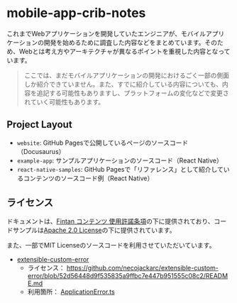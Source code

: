 # mobile-app-crib-notes

これまでWebアプリケーションを開発していたエンジニアが、モバイルアプリケーションの開発を始めるために調査した内容などをまとめています。そのため、Webとは考え方やアーキテクチャが異なるポイントを重視した内容となっています。

> ここでは、まだモバイルアプリケーションの開発におけるごく一部の側面しか紹介できていません。また、すでに紹介している内容についても、内容を追記する可能性もありますし、プラットフォームの変化などで変更されていく可能性もあります。

## Project Layout

* `website`: GitHub Pagesで公開しているページのソースコード（Docusaurus）
* `example-app`: サンプルアプリケーションのソースコード（React Native）
* `react-native-samples`: GitHub Pagesで「リファレンス」として紹介しているコンテンツのソースコード例（React Native）

## ライセンス

ドキュメントは、<a rel="license" href="https://fintan.jp/?page_id=201" target="_blank">Fintan コンテンツ 使用許諾条項</a>の下に提供されており、コードサンプルは<a rel="license" href="https://www.apache.org/licenses/LICENSE-2.0" target="_blank">Apache 2.0 License</a>の下に提供されています。

また、一部でMIT Licenseのソースコードを利用させていただいています。

* [extensible-custom-error](https://github.com/necojackarc/extensible-custom-error)
  * ライセンス： https://github.com/necojackarc/extensible-custom-error/blob/52d56448d9f535835a9ffbc7e447b951555c08c2/README.md
  * 利用箇所： [ApplicationError.ts](example-app/SantokuApp/src/framework/error/ApplicationError.ts)

<!-- textlint-enable -->
